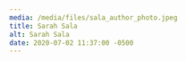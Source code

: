 ```yaml
---
media: /media/files/sala_author_photo.jpeg
title: Sarah Sala
alt: Sarah Sala
date: 2020-07-02 11:37:00 -0500
---
```

